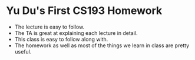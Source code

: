 # Yu Du's First CS193 Homework
- The lecture is easy to follow.
- The TA is great at explaining each lecture in detail.
- This class is easy to follow along with.
- The homework as well as most of the things we learn in class are pretty useful.
